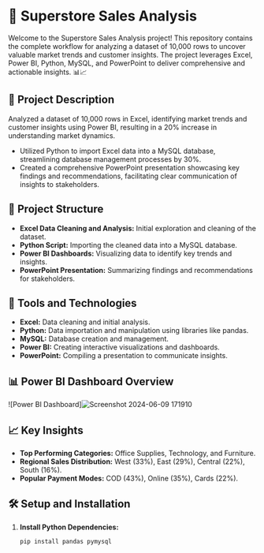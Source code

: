 # 🏬 Superstore Sales Analysis

Welcome to the Superstore Sales Analysis project! This repository contains the complete workflow for analyzing a dataset of 10,000 rows to uncover valuable market trends and customer insights. The project leverages Excel, Power BI, Python, MySQL, and PowerPoint to deliver comprehensive and actionable insights. 📊📈

## 📑 Project Description
Analyzed a dataset of 10,000 rows in Excel, identifying market trends and customer insights using Power BI, resulting in a 20% increase in understanding market dynamics.
- Utilized Python to import Excel data into a MySQL database, streamlining database management processes by 30%.
- Created a comprehensive PowerPoint presentation showcasing key findings and recommendations, facilitating clear communication of insights to stakeholders.

## 📁 Project Structure
- **Excel Data Cleaning and Analysis:** Initial exploration and cleaning of the dataset.
- **Python Script:** Importing the cleaned data into a MySQL database.
- **Power BI Dashboards:** Visualizing data to identify key trends and insights.
- **PowerPoint Presentation:** Summarizing findings and recommendations for stakeholders.

## 🔧 Tools and Technologies
- **Excel:** Data cleaning and initial analysis.
- **Python:** Data importation and manipulation using libraries like pandas.
- **MySQL:** Database creation and management.
- **Power BI:** Creating interactive visualizations and dashboards.
- **PowerPoint:** Compiling a presentation to communicate insights.

## 📊 Power BI Dashboard Overview
![Power BI Dashboard]![Screenshot 2024-06-09 171910](https://github.com/Nishi-rai/Superstore-Sales-Analysis/assets/126641961/416db161-ba80-4b19-ad66-1288a23219c3)


## 📈 Key Insights
- **Top Performing Categories:** Office Supplies, Technology, and Furniture.
- **Regional Sales Distribution:** West (33%), East (29%), Central (22%), South (16%).
- **Popular Payment Modes:** COD (43%), Online (35%), Cards (22%).

## 🛠️ Setup and Installation
1. **Install Python Dependencies:**
   ```bash
   pip install pandas pymysql
